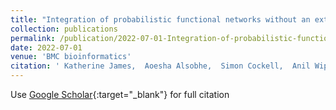 ```yaml
---
title: "Integration of probabilistic functional networks without an external Gold Standard"
collection: publications
permalink: /publication/2022-07-01-Integration-of-probabilistic-functional-networks-without-an-external-Gold-Standard
date: 2022-07-01
venue: 'BMC bioinformatics'
citation: ' Katherine James,  Aoesha Alsobhe,  Simon Cockell,  Anil Wipat,  Matthew Pocock, &quot;Integration of probabilistic functional networks without an external Gold Standard.&quot; BMC bioinformatics, 2022.'
---
```

Use [Google Scholar](https://scholar.google.com/scholar?q=Integration+of+probabilistic+functional+networks+without+an+external+Gold+Standard){:target="_blank"} for full citation